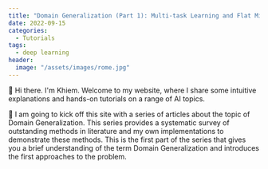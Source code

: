 ```yaml
---
title: "Domain Generalization (Part 1): Multi-task Learning and Flat Minima Seeking"
date: 2022-09-15
categories: 
  - Tutorials
tags: 
  - deep learning
header: 
  image: "/assets/images/rome.jpg"
---
```


👋 Hi there. I'm Khiem. Welcome to my website, where I share some intuitive explanations and hands-on tutorials on a range of AI topics. 

🚀 I am going to kick off this site with a series of articles about the topic of Domain Generalization. This series provides a systematic survey of outstanding methods in literature and my own implementations to demonstrate these methods. This is the first part of the series that gives you a brief understanding of the term Domain Generalization and introduces the first approaches to the problem. 
